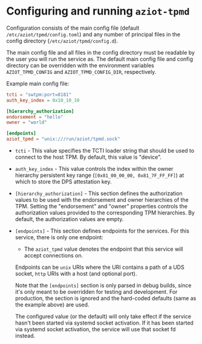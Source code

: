 # Configuring and running `aziot-tpmd`

Configuration consists of the main config file (default `/etc/aziot/tpmd/config.toml`) and any number of principal files in the config directory (`/etc/aziot/tpmd/config.d`).

The main config file and all files in the config directory must be readable by the user you will run the service as. The default main config file and config directory can be overridden with the environment variables `AZIOT_TPMD_CONFIG` and `AZIOT_TPMD_CONFIG_DIR`, respectively.

Example main config file:

```toml
tcti = "swtpm:port=8181"
auth_key_index = 0x10_10_10

[hierarchy_authorization]
endorsement = "hello"
owner = "world"

[endpoints]
aziot_tpmd = "unix:///run/aziot/tpmd.sock"
```

- `tcti` - This value specifies the TCTI loader string that should be used to connect to the host TPM. By default, this value is "device".

- `auth_key_index` - This value controls the index within the owner hierarchy persistent key range (`[0x81_00_00_00, 0x81_7F_FF_FF]`) at which to store the DPS attestation key.

- `[hierarchy_authorization]` - This section defines the authorization values to be used with the endorsement and owner hierarchies of the TPM. Setting the "endorsement" and "owner" properties controls the authorization values provided to the corresponding TPM hierarchies. By default, the authorization values are empty.

- `[endpoints]` - This section defines endpoints for the services. For this service, there is only one endpoint:

    - The `aziot_tpmd` value denotes the endpoint that this service will accept connections on.

    Endpoints can be `unix` URIs where the URI contains a path of a UDS socket, `http` URIs with a host (and optional port).

    Note that the `[endpoints]` section is only parsed in debug builds, since it's only meant to be overridden for testing and development. For production, the section is ignored and the hard-coded defaults (same as the example above) are used.

    The configured value (or the default) will only take effect if the service hasn't been started via systemd socket activation. If it has been started via systemd socket activation, the service will use that socket fd instead.
